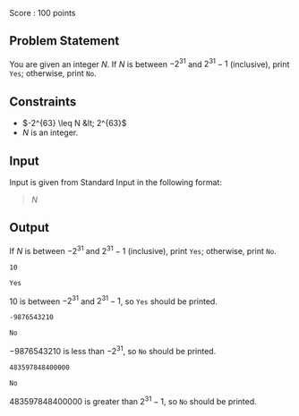 Score : $100$ points

## Problem Statement

You are given an integer $N$.
If $N$ is between $-2^{31}$ and $2^{31}-1$ (inclusive), print `Yes`; otherwise, print `No`.

## Constraints

- $-2^{63} \leq N &lt; 2^{63}$
- $N$ is an integer.

## Input

Input is given from Standard Input in the following format:

> $N$

## Output

If $N$ is between $-2^{31}$ and $2^{31}-1$ (inclusive), print `Yes`; otherwise, print `No`.

```input1
10
```

```output1
Yes
```

$10$ is between $-2^{31}$ and $2^{31}-1$, so `Yes` should be printed.

```input2
-9876543210
```

```output2
No
```

$-9876543210$ is less than $-2^{31}$, so `No` should be printed.

```input3
483597848400000
```

```output3
No
```

$483597848400000$ is greater than $2^{31}-1$, so `No` should be printed.